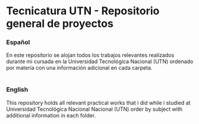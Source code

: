 # Tecnicatura UTN - Repositorio general de proyectos

### Español

En este repositorio se alojan todos los trabajos relevantes realizados durante mi cursada en la Universidad Tecnológica Nacional (UTN) ordenado por materia con una información adicional en cada carpeta.
</br>
</br>

### English

This repository holds all relevant practical works that i did while i studied at Universidad Tecnológica Nacional Nacional (UTN) order by subject with additional information in each folder.
</br>
